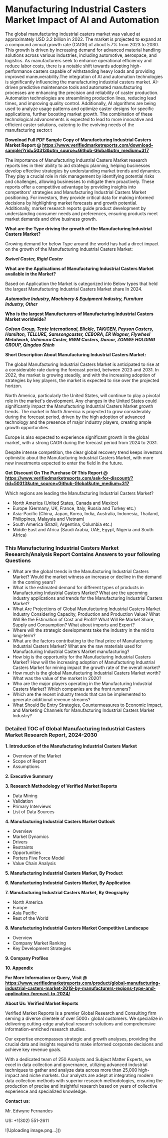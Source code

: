 <h1>Manufacturing Industrial Casters Market Impact of AI and Automation</h1>The global manufacturing industrial casters market was valued at approximately USD 3.2 billion in 2022. The market is projected to expand at a compound annual growth rate (CAGR) of about 5.7% from 2023 to 2030. This growth is driven by increasing demand for advanced material handling solutions across various industries, including automotive, aerospace, and logistics. As manufacturers seek to enhance operational efficiency and reduce labor costs, there is a notable shift towards adopting high-performance casters capable of withstanding heavy loads and providing improved maneuverability.The integration of AI and automation technologies is significantly influencing the manufacturing industrial casters market. AI-driven predictive maintenance tools and automated manufacturing processes are enhancing the precision and reliability of caster production. Automation technologies are streamlining production lines, reducing lead times, and improving quality control. Additionally, AI algorithms are being used to analyze usage patterns and optimize caster designs for specific applications, further boosting market growth. The combination of these technological advancements is expected to lead to more innovative and efficient caster solutions, catering to the evolving needs of the manufacturing sector.t</p><p id="" class=""><strong>Download Full PDF Sample Copy of Manufacturing Industrial Casters Market Report @ <a href="https://www.verifiedmarketreports.com/download-sample/?rid=50313&utm_source=Github-Global&utm_medium=317" target="_blank">https://www.verifiedmarketreports.com/download-sample/?rid=50313&utm_source=Github-Global&utm_medium=317</a></strong></p><p>The importance of&nbsp;Manufacturing Industrial Casters Market research reports lies in their ability to aid strategic planning, helping businesses develop effective strategies by understanding market trends and dynamics. They play a crucial role in risk management by identifying potential risks and challenges, allowing businesses to mitigate them proactively. These reports offer a competitive advantage by providing insights into competitors' strategies and Manufacturing Industrial Casters Market positioning. For investors, they provide critical data for making informed decisions by highlighting market forecasts and growth potential. Additionally, market research reports guide product development by understanding consumer needs and preferences, ensuring products meet market demands and drive business growth.</p><p><strong>What are the&nbsp;Type driving the growth of the Manufacturing Industrial Casters Market?</strong></p><p id="" class="">Growing demand for below Type around the world has had a direct impact on the growth of the Manufacturing Industrial Casters Market:</p><em><strong>Swivel Caster, Rigid Caster</strong></em></p><strong>What are the&nbsp;Applications&nbsp;of Manufacturing Industrial Casters Market available in the Market?</strong></p><p id="" class="">Based on Application the Market is categorized into Below types that held the largest Manufacturing Industrial Casters Market share In 2024.</p><em><strong>Automotive Industry, Machinery & Equipment Industry, Furniture Industry, Other</strong></em></p><strong>Who is the largest Manufacturers of Manufacturing Industrial Casters Market worldwide?</strong></p><p><em><strong>Colson Group, Tente International, Blickle, TAKIGEN, Payson Casters, Hamilton, TELLURE, Samsongcaster, CEBORA, ER Wagner, Flywheel Metalwork, Uchimura Caster, RWM Casters, Darcor, ZONWE HOLDING GROUP, Qingdao Shinh</strong></em></p><p id="" class=""><strong>Short Description About Manufacturing Industrial Casters Market:</strong></p><p>The global Manufacturing Industrial Casters Market is anticipated to rise at a considerable rate during the forecast period, between 2023 and 2031. In 2022, the market is growing steadily, and with the increasing adoption of strategies by key players, the market is expected to rise over the projected horizon.</p><p>North America, particularly the United States, will continue to play a pivotal role in the market's development. Any changes in the United States could significantly impact the Manufacturing Industrial Casters Market growth trends. The market in North America is projected to grow considerably during the forecast period, driven by the high adoption of advanced technology and the presence of major industry players, creating ample growth opportunities.</p><p>Europe is also expected to experience significant growth in the global market, with a strong CAGR during the forecast period from 2024 to 2031.</p><p>Despite intense competition, the clear global recovery trend keeps investors optimistic about the Manufacturing Industrial Casters Market, with more new investments expected to enter the field in the future.</p><p id="" class=""><strong>Get Discount On The Purchase Of This Report @ <a href="https://www.verifiedmarketreports.com/ask-for-discount/?rid=50313&utm_source=Github-Global&utm_medium=317" target="_blank">https://www.verifiedmarketreports.com/ask-for-discount/?rid=50313&utm_source=Github-Global&utm_medium=317</a></strong></p>Which regions are leading the Manufacturing Industrial Casters Market?</p><ul><li>North America (United States, Canada and Mexico)</li><li>Europe (Germany, UK, France, Italy, Russia and Turkey etc.)</li><li>Asia-Pacific (China, Japan, Korea, India, Australia, Indonesia, Thailand, Philippines, Malaysia and Vietnam)</li><li>South America (Brazil, Argentina, Columbia etc.)</li><li>Middle East and Africa (Saudi Arabia, UAE, Egypt, Nigeria and South Africa)</li></ul><h3 id="" class="">This Manufacturing Industrial Casters Market Research/Analysis Report Contains Answers to your following Questions</h3><ul><li>What are the global trends in the Manufacturing Industrial Casters Market? Would the market witness an increase or decline in the demand in the coming years?</li><li>What is the estimated demand for different types of products in Manufacturing Industrial Casters Market? What are the upcoming industry applications and trends for the Manufacturing Industrial Casters Market?</li><li>What Are Projections of Global Manufacturing Industrial Casters Market Industry Considering Capacity, Production and Production Value? What Will Be the Estimation of Cost and Profit? What Will Be Market Share, Supply and Consumption? What about imports and Export?</li><li>Where will the strategic developments take the industry in the mid to long-term?</li><li>What are the factors contributing to the final price of Manufacturing Industrial Casters Market? What are the raw materials used for Manufacturing Industrial Casters Market manufacturing?</li><li>How big is the opportunity for the Manufacturing Industrial Casters Market? How will the increasing adoption of Manufacturing Industrial Casters Market for mining impact the growth rate of the overall market?</li><li>How much is the global Manufacturing Industrial Casters Market worth? What was the value of the market In 2020?</li><li>Who are the major players operating in the Manufacturing Industrial Casters Market? Which companies are the front runners?</li><li>Which are the recent industry trends that can be implemented to generate additional revenue streams?</li><li>What Should Be Entry Strategies, Countermeasures to Economic Impact, and Marketing Channels for Manufacturing Industrial Casters Market Industry?</li></ul><h3 id="" class="">Detailed TOC of Global Manufacturing Industrial Casters Market Research Report, 2024-2030</h3><p id="" class=""><strong>1. Introduction of the Manufacturing Industrial Casters Market</strong></p><ul><li>Overview of the Market</li><li>Scope of Report</li><li>Assumptions</li></ul><p id="" class=""><strong>2. Executive Summary</strong></p><p id="" class=""><strong>3. Research Methodology of Verified Market Reports</strong></p><ul><li>Data Mining</li><li>Validation</li><li>Primary Interviews</li><li>List of Data Sources</li></ul><p id="" class=""><strong>4. Manufacturing Industrial Casters Market Outlook</strong></p><ul><li>Overview</li><li>Market Dynamics</li><li>Drivers</li><li>Restraints</li><li>Opportunities</li><li>Porters Five Force Model</li><li>Value Chain Analysis</li></ul><p id="" class=""><strong>5. Manufacturing Industrial Casters Market, By Product</strong></p><p id="" class=""><strong>6. Manufacturing Industrial Casters Market, By Application</strong></p><p id="" class=""><strong>7. Manufacturing Industrial Casters Market, By Geography</strong></p><ul><li>North America</li><li>Europe</li><li>Asia Pacific</li><li>Rest of the World</li></ul><p id="" class=""><strong>8. Manufacturing Industrial Casters Market Competitive Landscape</strong></p><ul><li>Overview</li><li>Company Market Ranking</li><li>Key Development Strategies</li></ul><p id="" class=""><strong>9. Company Profiles</strong></p><p id="" class=""><strong>10. Appendix</strong></p><p id="" class=""><strong>For More Information or Query, Visit @ <a href="https://www.verifiedmarketreports.com/product/global-manufacturing-industrial-casters-market-2019-by-manufacturers-regions-type-and-application-forecast-to-2024/" target="_blank">https://www.verifiedmarketreports.com/product/global-manufacturing-industrial-casters-market-2019-by-manufacturers-regions-type-and-application-forecast-to-2024/</a></strong></p><p id="" class=""><strong>About Us: Verified Market Reports</strong></p><p id="" class="">Verified Market Reports is a premier Global Research and Consulting firm serving a diverse clientele of over 5000+ global customers. We specialize in delivering cutting-edge analytical research solutions and comprehensive information-enriched research studies.</p><p id="" class="">Our expertise encompasses strategic and growth analyses, providing the crucial data and insights required to make informed corporate decisions and achieve key revenue goals.</p><p id="" class="">With a dedicated team of 250 Analysts and Subject Matter Experts, we excel in data collection and governance, utilizing advanced industrial techniques to gather and analyze data across more than 25,000 high-impact and niche markets. Our analysts are adept at integrating modern data collection methods with superior research methodologies, ensuring the production of precise and insightful research based on years of collective experience and specialized knowledge.</p><p id="" class=""><strong>Contact us:</strong></p><p id="" class="">Mr. Edwyne Fernandes</p><p id="" class="">US: +1(302) 551-2611</p>
![Uploading image.png…]()
